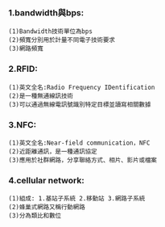 ### 1.bandwidth與bps:
```
(1)Bandwidth技術單位為bps
(2)頻寬分別用於計量不同電子技術要求
(3)網路頻寬
```

### 2.RFID:
```
(1)英文全名:Radio Frequency IDentification
(2)是一種無通線訊技術
(3)可以通過無線電訊號識別特定目標並讀寫相關數據
 ```
 
### 3.NFC:
```
(1)英文全名:Near-field communication，NFC       
(2)近距離通訊，是一種通訊協定
(3)應用於社群網路，分享聯絡方式、相片、影片或檔案
```

### 4.cellular network:
```
(1)組成: 1.基站子系統 2.移動站 3.網路子系統
(2)蜂巢式網路又稱行動網路
(3)分為類比和數位
